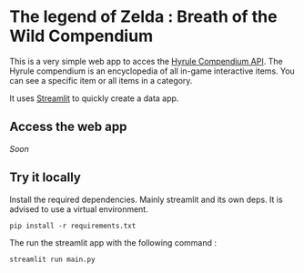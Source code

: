 # The legend of Zelda : Breath of the Wild Compendium

This is a very simple web app to acces the [Hyrule Compendium API](https://github.com/Hyrule-Compendium-API/Hyrule-Compendium-API). The Hyrule compendium is an encyclopedia of all in-game interactive items. You can see a specific item or all items in a category.

It uses [Streamlit](https://www.streamlit.io/) to quickly create a data app.

## Access the web app

*Soon*

## Try it locally

Install the required dependencies. Mainly streamlit and its own deps. It is advised to use a virtual environment.

`pip install -r requirements.txt`

The run the streamlit app with the following command :

`streamlit run main.py`
